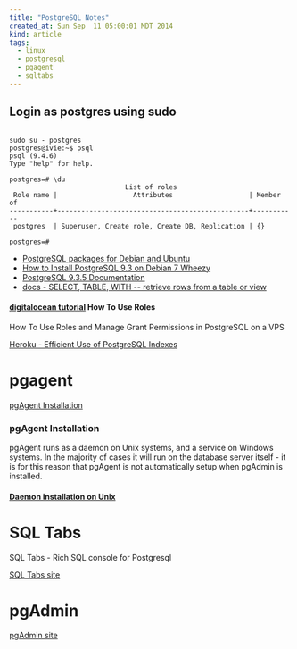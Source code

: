 ```yaml
---
title: "PostgreSQL Notes"
created_at: Sun Sep  11 05:00:01 MDT 2014
kind: article
tags: 
  - linux
  - postgresql
  - pgagent
  - sqltabs
---
```


## Login as postgres using sudo

<pre><code>
sudo su - postgres
postgres@ivie:~$ psql
psql (9.4.6)
Type "help" for help.

postgres=# \du
                             List of roles
 Role name |                   Attributes                   | Member of 
-----------+------------------------------------------------+-----------
 postgres  | Superuser, Create role, Create DB, Replication | {}

postgres=# 
</code></pre>

* [PostgreSQL packages for Debian and Ubuntu](https://wiki.postgresql.org/wiki/Apt)
* [How to Install PostgreSQL 9.3 on Debian 7 Wheezy](http://www.pontikis.net/blog/postgresql-9-debian-7-wheezy)
* [PostgreSQL 9.3.5 Documentation](http://www.postgresql.org/docs/9.3/static/index.html)
* <a href="http://www.postgresql.org/docs/9.3/static/sql-select.html" target="_blank">docs - SELECT, TABLE, WITH -- retrieve rows from a table or view</a>



#### [digitalocean tutorial](https://www.digitalocean.com/community/tutorials/how-to-use-roles-and-manage-grant-permissions-in-postgresql-on-a-vps--2) How To Use Roles

How To Use Roles and Manage Grant Permissions in PostgreSQL on a VPS


<a href="https://devcenter.heroku.com/articles/postgresql-indexes" target="_blank">Heroku - Efficient Use of PostgreSQL Indexes</a>


# pgagent

<a href="http://www.pgadmin.org/docs/dev/pgagent-install.html" target="_blank">pgAgent Installation</a>

### pgAgent Installation

pgAgent runs as a daemon on Unix systems, and a service on Windows
systems. In the majority of cases it will run on the database server
itself - it is for this reason that pgAgent is not automatically setup
when pgAdmin is installed.

#### <a href="http://www.pgadmin.org/docs/dev/pgagent-install.html#daemon-installation-on-unix" target="_blank">Daemon installation on Unix</a>


# SQL Tabs

SQL Tabs -
Rich SQL console for Postgresql 

<a href="http://www.sqltabs.com/" target="_blank">SQL Tabs site</a>

# pgAdmin

<a href="http://www.pgadmin.org/" target="_blank">pgAdmin site</a>


<!--
html boilerplate
<a href="" target="_blank"></a>
<img src="" width="400px">
<ul>
  <li></li>
</ul>
<pre>
</pre>
<pre><code>
</code></pre>
-->

